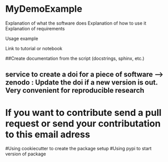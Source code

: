 # MyDemoExample
Explanation of what the software does
Explanation of how to use it
Explanation of requirements

Usage example

Link to tutorial or notebook

##Create documentation from the script (docstrings, sphinx, etc.)

## service to create a doi for a piece of software --> zenodo : Update the doi if a new version is out. Very convenient for reproducible research

# If you want to contribute send a pull request or send your contributation to this email adress

#Using cookiecutter to create the package setup
#Using pypi to start version of package
